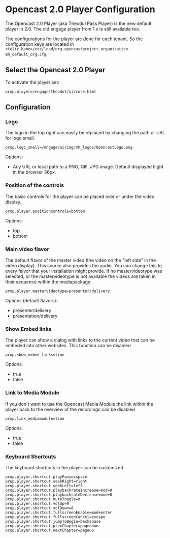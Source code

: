 # Opencast 2.0 Player Configuration

The Opencast 2.0 Player (aka Theodul Pass Player) is the new default player in 2.0. The old engage player from 1.x is still available too.

The configurations for the player are done for each tenant. So the configuration keys are located in `<felix_home>/etc/load/org.opencastproject.organization-mh_default_org.cfg`.

## Select the Opencast 2.0 Player
To activate the player set:

    prop.player=/engage/theodul/ui/core.html

## Configuration

### Logo 
The logo in the top right can easily be replaced by changing the path or URL for logo small.

    prop.logo_small=/engage/ui/img/mh_logos/OpencastLogo.png

Options:

 - Any URL or local path to a PNG, GIF, JPG image. Default displayed hight in the browser 36px.

### Position of the controls
The basic controls for the player can be placed over or under the video display.

    prop.player.positioncontrols=bottom

Options:

 - top
 - bottom

### Main video flavor
The default flavor of the master video (the video on the "left side" in the video display). This source also provides the audio. You can change this to every falvor that your installation might provide. If no mastervideotype was selected, or the mastervideotype is not available the videos are taken in their sequence within the mediapackage.

    prop.player.mastervideotype=presenter/delivery

Options (default flavors):

 - presenter/delivery
 - presentation/delivery

### Show Embed links
The player can show a dialog with links to the current video that can be embeded into other websites. This function can be disabled

    prop.show_embed_links=true

Options:

 - true
 - false

### Link to Media Module
If you don't want to use the Opencast Media Module the link within the player back to the overview of the recordings can be disabled

    prop.link_mediamodule=true

Options:

 - true
 - false

### Keyboard Shortcuts
The keyboard shortcuts in the player can be customized

    prop.player.shortcut.playPause=space
    prop.player.shortcut.seekRight=right
    prop.player.shortcut.seekLeft=left
    prop.player.shortcut.playbackrateIncrease=mod+9
    prop.player.shortcut.playbackrateDecrease=mod+8
    prop.player.shortcut.muteToggle=m
    prop.player.shortcut.volUp=9
    prop.player.shortcut.volDown=8
    prop.player.shortcut.fullscreenEnable=mod+enter
    prop.player.shortcut.fullscreenCancel=escape
    prop.player.shortcut.jumpToBegin=backspace
    prop.player.shortcut.prevChapter=pagedown
    prop.player.shortcut.nextChapter=pageup

